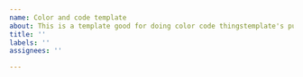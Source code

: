 ```yaml
---
name: Color and code template
about: This is a template good for doing color code thingstemplate's purpose here.
title: ''
labels: ''
assignees: ''

---
```



